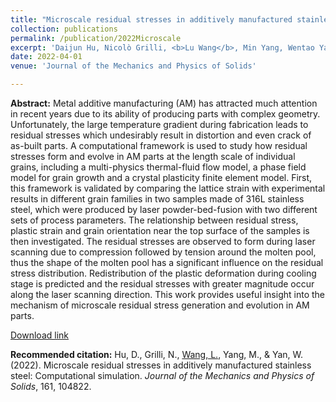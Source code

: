 ```yaml
---
title: "Microscale residual stresses in additively manufactured stainless steel: Computational simulation"
collection: publications
permalink: /publication/2022Microscale
excerpt: 'Daijun Hu, Nicolò Grilli, <b>Lu Wang</b>, Min Yang, Wentao Yan'
date: 2022-04-01
venue: 'Journal of the Mechanics and Physics of Solids'

---
```

<b>Abstract:</b>
Metal additive manufacturing (AM) has attracted much attention in recent years due to its ability of producing parts with complex geometry. Unfortunately, the large temperature gradient during fabrication leads to residual stresses which undesirably result in distortion and even crack of as-built parts. A computational framework is used to study how residual stresses form and evolve in AM parts at the length scale of individual grains, including a multi-physics thermal-fluid flow model, a phase field model for grain growth and a crystal plasticity finite element model. First, this framework is validated by comparing the lattice strain with experimental results in different grain families in two samples made of 316L stainless steel, which were produced by laser powder-bed-fusion with two different sets of process parameters. The relationship between residual stress, plastic strain and grain orientation near the top surface of the samples is then investigated. The residual stresses are observed to form during laser scanning due to compression followed by tension around the molten pool, thus the shape of the molten pool has a significant influence on the residual stress distribution. Redistribution of the plastic deformation during cooling stage is predicted and the residual stresses with greater magnitude occur along the laser scanning direction. This work provides useful insight into the mechanism of microscale residual stress generation and evolution in AM parts.

[Download link](https://doi.org/10.1016/j.jmps.2022.104822)

<b>Recommended citation:</b>
Hu, D., Grilli, N., <u>Wang, L.</u>, Yang, M., & Yan, W. (2022). Microscale residual stresses in additively manufactured stainless steel: Computational simulation. <i>Journal of the Mechanics and Physics of Solids</i>, 161, 104822.
